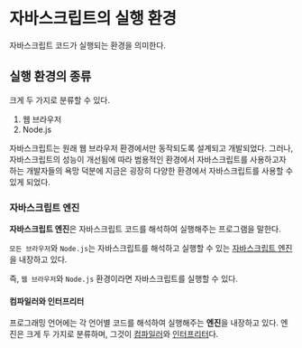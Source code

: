 # 자바스크립트의 실행 환경
자바스크립트 코드가 실행되는 환경을 의미한다.

## 실행 환경의 종류
크게 두 가지로 분류할 수 있다.
1. 웹 브라우저
2. Node.js

자바스크립트는 원래 웹 브라우저 환경에서만 동작되도록 설계되고 개발되었다. 그러나, 자바스크립트의 성능이 개선됨에 따라 범용적인 환경에서 자바스크립트를 사용하고자 하는 개발자들의 욕망 덕분에 지금은 굉장히 다양한 환경에서 자바스크립트를 사용할 수 있게 되었다.

### 자바스크립트 엔진
**자바스크립트 엔진**은 자바스크립트 코드를 해석하여 실행해주는 프로그램을 말한다.  

```모든 브라우저```와 ```Node.js```는 자바스크립트를 해석하고 실행할 수 있는 [자바스크립트 엔진](https://ko.wikipedia.org/wiki/%EC%9E%90%EB%B0%94%EC%8A%A4%ED%81%AC%EB%A6%BD%ED%8A%B8_%EC%97%94%EC%A7%84)을 내장하고 있다.

즉, ```웹 브라우저```와 ```Node.js``` 환경이라면 자바스크립트를 실행할 수 있다.

#### 컴파일러와 인터프리터
프로그래밍 언어에는 각 언어별 코드를 해석하여 실행해주는 **엔진**을 내장하고 있다. 엔진은 크게 두 가지로 분류하며, 그것이 [컴파일러](https://ko.wikipedia.org/wiki/%EC%BB%B4%ED%8C%8C%EC%9D%BC%EB%9F%AC)와 [인터프리터](https://ko.wikipedia.org/wiki/%EC%9D%B8%ED%84%B0%ED%94%84%EB%A6%AC%ED%84%B0)다.